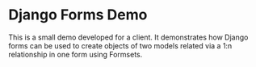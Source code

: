 # Django Forms Demo

This is a small demo developed for a client. It demonstrates how Django forms can be used to create objects of two models related via a 1:n relationship in one form using Formsets. 
